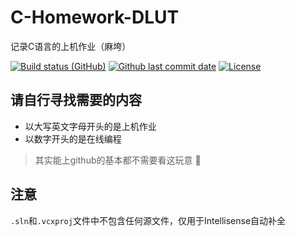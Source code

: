 # C-Homework-DLUT
记录C语言的上机作业（麻垮）

[![Build status (GitHub)](https://img.shields.io/github/workflow/status/Two-Super-Boss/C-Homework-DLUT/Compile-CI/master?label=Compile&logo=github&cacheSeconds=600)](https://github.com/Two-Super-Boss/C-Homework-DLUT/actions)
[![Github last commit date](https://img.shields.io/github/last-commit/Two-Super-Boss/C-Homework-DLUT.svg?label=Updated&logo=github&cacheSeconds=600)](https://github.com/Two-Super-Boss/C-Homework-DLUT/commits)
[![License](https://img.shields.io/github/license/Two-Super-Boss/C-Homework-DLUT.svg?label=License&logo=github&cacheSeconds=2592000)](https://github.com/Two-Super-Boss/C-Homework-DLUT/blob/master/LICENSE)

## 请自行寻找需要的内容
- 以大写英文字母开头的是上机作业
- 以数字开头的是在线编程
> 其实能上github的基本都不需要看这玩意 :dog:
## 注意
```.sln```和```.vcxproj```文件中不包含任何源文件，仅用于Intellisense自动补全